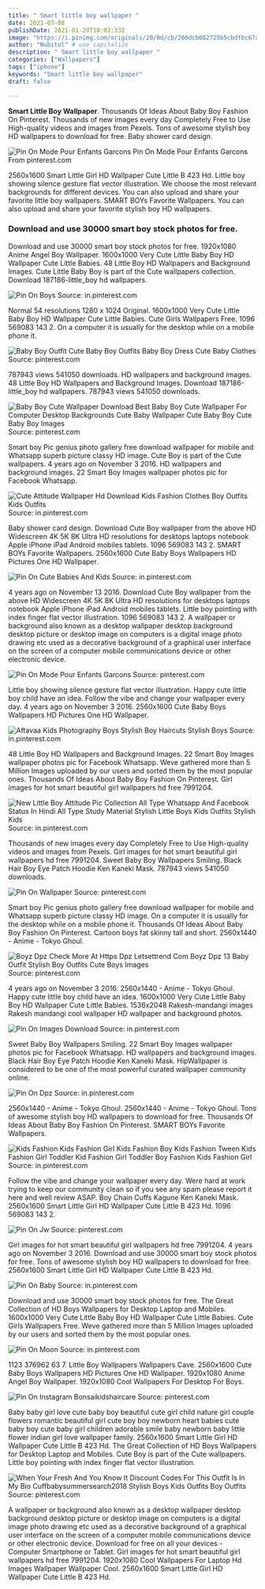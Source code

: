 ```yaml
---
title: " Smart little boy wallpaper "
date: 2021-07-08
publishDate: 2021-01-29T18:02:33Z
image: "https://i.pinimg.com/originals/20/0d/cb/200dcb082725b5cbdfbc67a8aab84927.jpg"
author: "Nubitol" # use capitalize
description: " Smart little boy wallpaper "
categories: ["Wallpapers"]
tags: ["iphone"]
keywords: "Smart little boy wallpaper"
draft: false

---
```



**Smart Little Boy Wallpaper**. Thousands Of Ideas About Baby Boy Fashion On Pinterest. Thousands of new images every day Completely Free to Use High-quality videos and images from Pexels. Tons of awesome stylish boy HD wallpapers to download for free. Baby shower card design.

![Pin On Mode Pour Enfants Garcons](https://i.pinimg.com/736x/b0/c7/87/b0c787106efb76a0e0f7b27f14ddff2f.jpg "Pin On Mode Pour Enfants Garcons")
Pin On Mode Pour Enfants Garcons From pinterest.com


2560x1600 Smart Little Girl HD Wallpaper Cute Little B 423 Hd. Little boy showing silence gesture flat vector illustration. We choose the most relevant backgrounds for different devices. You can also upload and share your favorite little boy wallpapers. SMART BOYs Favorite Wallpapers. You can also upload and share your favorite stylish boy HD wallpapers.

### Download and use 30000 smart boy stock photos for free.

Download and use 30000 smart boy stock photos for free. 1920x1080 Anime Angel Boy Wallpaper. 1600x1000 Very Cute Little Baby Boy HD Wallpaper Cute Little Babies. 48 Little Boy HD Wallpapers and Background Images. Cute Little Baby Boy is part of the Cute wallpapers collection. Download 187186-little_boy hd wallpapers.


![Pin On Boys](https://i.pinimg.com/736x/40/37/96/403796a9f1700b6702ef46f958a09ea0.jpg "Pin On Boys")
Source: in.pinterest.com

Normal 54 resolutions 1280 x 1024 Original. 1600x1000 Very Cute Little Baby Boy HD Wallpaper Cute Little Babies. Cute Girls Wallpapers Free. 1096 569083 143 2. On a computer it is usually for the desktop while on a mobile phone it.

![Baby Boy Outfit Cute Baby Boy Outfits Baby Boy Dress Cute Baby Clothes](https://i.pinimg.com/originals/c7/83/08/c78308f1913452115caa725cccc08fc9.jpg "Baby Boy Outfit Cute Baby Boy Outfits Baby Boy Dress Cute Baby Clothes")
Source: pinterest.com

787943 views 541050 downloads. HD wallpapers and background images. 48 Little Boy HD Wallpapers and Background Images. Download 187186-little_boy hd wallpapers. 787943 views 541050 downloads.

![Baby Boy Cute Wallpaper Download Best Baby Boy Cute Wallpaper For Computer Desktop Backgrounds Cute Baby Wallpaper Cute Baby Boy Cute Baby Boy Images](https://i.pinimg.com/originals/c5/5b/a1/c55ba1fdc2251eb514f2a97adce928ca.jpg "Baby Boy Cute Wallpaper Download Best Baby Boy Cute Wallpaper For Computer Desktop Backgrounds Cute Baby Wallpaper Cute Baby Boy Cute Baby Boy Images")
Source: pinterest.com

Smart boy Pic genius photo gallery free download wallpaper for mobile and Whatsapp superb picture classy HD image. Cute Boy is part of the Cute wallpapers. 4 years ago on November 3 2016. HD wallpapers and background images. 22 Smart Boy Images wallpaper photos pic for Facebook Whatsapp.

![Cute Attitude Wallpaper Hd Download Kids Fashion Clothes Boy Outfits Kids Outfits](https://i.pinimg.com/474x/77/11/56/7711560fba1d4049672d1ac8ff5bd7c7.jpg "Cute Attitude Wallpaper Hd Download Kids Fashion Clothes Boy Outfits Kids Outfits")
Source: in.pinterest.com

Baby shower card design. Download Cute Boy wallpaper from the above HD Widescreen 4K 5K 8K Ultra HD resolutions for desktops laptops notebook Apple iPhone iPad Android mobiles tablets. 1096 569083 143 2. SMART BOYs Favorite Wallpapers. 2560x1600 Cute Baby Boys Wallpapers HD Pictures One HD Wallpaper.

![Pin On Cute Babies And Kids](https://i.pinimg.com/originals/6f/5d/02/6f5d026fa54fd158bf6fb788bd26ba3a.jpg "Pin On Cute Babies And Kids")
Source: in.pinterest.com

4 years ago on November 13 2016. Download Cute Boy wallpaper from the above HD Widescreen 4K 5K 8K Ultra HD resolutions for desktops laptops notebook Apple iPhone iPad Android mobiles tablets. Little boy pointing with index finger flat vector illustration. 1096 569083 143 2. A wallpaper or background also known as a desktop wallpaper desktop background desktop picture or desktop image on computers is a digital image photo drawing etc used as a decorative background of a graphical user interface on the screen of a computer mobile communications device or other electronic device.

![Pin On Mode Pour Enfants Garcons](https://i.pinimg.com/736x/b0/c7/87/b0c787106efb76a0e0f7b27f14ddff2f.jpg "Pin On Mode Pour Enfants Garcons")
Source: pinterest.com

Little boy showing silence gesture flat vector illustration. Happy cute little boy child have an idea. Follow the vibe and change your wallpaper every day. 4 years ago on November 3 2016. 2560x1600 Cute Baby Boys Wallpapers HD Pictures One HD Wallpaper.

![Aftavaa Kids Photography Boys Stylish Boy Haircuts Stylish Boys](https://i.pinimg.com/originals/13/ef/34/13ef34d932790a219cbf598caa0fb150.jpg "Aftavaa Kids Photography Boys Stylish Boy Haircuts Stylish Boys")
Source: in.pinterest.com

48 Little Boy HD Wallpapers and Background Images. 22 Smart Boy Images wallpaper photos pic for Facebook Whatsapp. Weve gathered more than 5 Million Images uploaded by our users and sorted them by the most popular ones. Thousands Of Ideas About Baby Boy Fashion On Pinterest. Girl images for hot smart beautiful girl wallpapers hd free 7991204.

![New Little Boy Attitude Pic Collection All Type Whatsapp And Facebook Status In Hindi All Type Study Material Stylish Little Boys Kids Outfits Stylish Kids](https://i.pinimg.com/474x/30/2b/85/302b85c139b024c7fc475c2bf57225ee.jpg "New Little Boy Attitude Pic Collection All Type Whatsapp And Facebook Status In Hindi All Type Study Material Stylish Little Boys Kids Outfits Stylish Kids")
Source: in.pinterest.com

Thousands of new images every day Completely Free to Use High-quality videos and images from Pexels. Girl images for hot smart beautiful girl wallpapers hd free 7991204. Sweet Baby Boy Wallpapers Smiling. Black Hair Boy Eye Patch Hoodie Ken Kaneki Mask. 787943 views 541050 downloads.

![Pin On Wallpaper](https://i.pinimg.com/originals/38/dc/ea/38dceaa48fd2d3184465794065aec1f7.jpg "Pin On Wallpaper")
Source: pinterest.com

Smart boy Pic genius photo gallery free download wallpaper for mobile and Whatsapp superb picture classy HD image. On a computer it is usually for the desktop while on a mobile phone it. Thousands Of Ideas About Baby Boy Fashion On Pinterest. Cartoon boys fat skinny tall and short. 2560x1440 - Anime - Tokyo Ghoul.

![Boyz Dpz Check More At Https Dpz Letsettrend Com Boyz Dpz 13 Baby Outfit Stylish Boy Outfits Cute Boys Images](https://i.pinimg.com/736x/dd/7e/5c/dd7e5c77498d7ba3c43c139cd8eaa1c7.jpg "Boyz Dpz Check More At Https Dpz Letsettrend Com Boyz Dpz 13 Baby Outfit Stylish Boy Outfits Cute Boys Images")
Source: pinterest.com

4 years ago on November 3 2016. 2560x1440 - Anime - Tokyo Ghoul. Happy cute little boy child have an idea. 1600x1000 Very Cute Little Baby Boy HD Wallpaper Cute Little Babies. 1536x2048 Rakesh-mandangi images Rakesh mandangi cool wallpaper HD wallpaper and background photos.

![Pin On Images Download](https://i.pinimg.com/236x/1c/be/dc/1cbedcbc68d6d67004240b57be19a151.jpg "Pin On Images Download")
Source: in.pinterest.com

Sweet Baby Boy Wallpapers Smiling. 22 Smart Boy Images wallpaper photos pic for Facebook Whatsapp. HD wallpapers and background images. Black Hair Boy Eye Patch Hoodie Ken Kaneki Mask. HipWallpaper is considered to be one of the most powerful curated wallpaper community online.

![Pin On Dpz](https://i.pinimg.com/736x/84/b3/91/84b3911fd9b9f72fa0a6d8cba589b75e.jpg "Pin On Dpz")
Source: in.pinterest.com

2560x1440 - Anime - Tokyo Ghoul. 2560x1440 - Anime - Tokyo Ghoul. Tons of awesome stylish boy HD wallpapers to download for free. Thousands Of Ideas About Baby Boy Fashion On Pinterest. SMART BOYs Favorite Wallpapers.

![Kids Fashion Kids Fashion Girl Kids Fashion Boy Kids Fashion Tween Kids Fashion Girl Toddler Kid Fashion Girl Toddler Boy Fashion Kids Fashion Girl](https://i.pinimg.com/736x/b2/08/a6/b208a6d1276f7476e219c187775d3491.jpg "Kids Fashion Kids Fashion Girl Kids Fashion Boy Kids Fashion Tween Kids Fashion Girl Toddler Kid Fashion Girl Toddler Boy Fashion Kids Fashion Girl")
Source: in.pinterest.com

Follow the vibe and change your wallpaper every day. Were hard at work trying to keep our community clean so if you see any spam please report it here and well review ASAP. Boy Chain Cuffs Kagune Ken Kaneki Mask. 2560x1600 Smart Little Girl HD Wallpaper Cute Little B 423 Hd. 1096 569083 143 2.

![Pin On Jw](https://i.pinimg.com/originals/a7/ad/a3/a7ada36f26f4f16e4881454b46f6895a.jpg "Pin On Jw")
Source: pinterest.com

Girl images for hot smart beautiful girl wallpapers hd free 7991204. 4 years ago on November 3 2016. Download and use 30000 smart boy stock photos for free. Tons of awesome stylish boy HD wallpapers to download for free. 2560x1600 Smart Little Girl HD Wallpaper Cute Little B 423 Hd.

![Pin On Baby](https://i.pinimg.com/474x/df/7b/d2/df7bd2f0d03e08c67f9b03f2105ad5d1.jpg "Pin On Baby")
Source: in.pinterest.com

Download and use 30000 smart boy stock photos for free. The Great Collection of HD Boys Wallpapers for Desktop Laptop and Mobiles. 1600x1000 Very Cute Little Baby Boy HD Wallpaper Cute Little Babies. Cute Girls Wallpapers Free. Weve gathered more than 5 Million Images uploaded by our users and sorted them by the most popular ones.

![Pin On Moon](https://i.pinimg.com/474x/57/ec/51/57ec51e5e8e1fc8b44a2295e5ea5f38a.jpg "Pin On Moon")
Source: in.pinterest.com

1123 376962 63 7. Little Boy Wallpapers Wallpapers Cave. 2560x1600 Cute Baby Boys Wallpapers HD Pictures One HD Wallpaper. 1920x1080 Anime Angel Boy Wallpaper. 1920x1080 Cool Wallpapers For Desktop For Boys.

![Pin On Instagram Bonsaikidshaircare](https://i.pinimg.com/736x/cf/57/07/cf5707b060c7436a0e64d5003ac0a9a6.jpg "Pin On Instagram Bonsaikidshaircare")
Source: pinterest.com

Baby baby girl love cute baby boy beautiful cute girl child nature girl couple flowers romantic beautiful girl cute boy boy newborn heart babies cute baby boy cute baby girl children adorable smile baby newborn baby little flower indian girl love wallpaper family. 2560x1600 Smart Little Girl HD Wallpaper Cute Little B 423 Hd. The Great Collection of HD Boys Wallpapers for Desktop Laptop and Mobiles. Cute Boy is part of the Cute wallpapers. Little boy pointing with index finger flat vector illustration.

![When Your Fresh And You Know It Discount Codes For This Outfit Is In My Bio Cuffbabysummersearch2018 Stylish Boys Kids Outfits Boy Outfits](https://i.pinimg.com/originals/20/0d/cb/200dcb082725b5cbdfbc67a8aab84927.jpg "When Your Fresh And You Know It Discount Codes For This Outfit Is In My Bio Cuffbabysummersearch2018 Stylish Boys Kids Outfits Boy Outfits")
Source: pinterest.com

A wallpaper or background also known as a desktop wallpaper desktop background desktop picture or desktop image on computers is a digital image photo drawing etc used as a decorative background of a graphical user interface on the screen of a computer mobile communications device or other electronic device. Download for free on all your devices - Computer Smartphone or Tablet. Girl images for hot smart beautiful girl wallpapers hd free 7991204. 1920x1080 Cool Wallpapers For Laptop Hd Images Wallpaper Wallpaper Cool. 2560x1600 Smart Little Girl HD Wallpaper Cute Little B 423 Hd.

